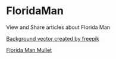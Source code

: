 # FloridaMan
View and Share articles about Florida Man

[Background vector created by freepik](https://www.freepik.com/vectors/background)

[Florida Man Mullet](https://www.kissclipart.com/vokuhila-motiv-clipart-t-shirt-hoodie-mullet-x26rdx/)
